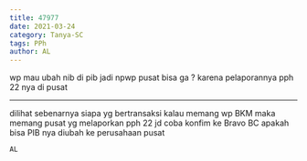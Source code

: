 ```yaml
---
title: 47977
date: 2021-03-24
category: Tanya-SC
tags: PPh
author: AL
---
```


wp mau ubah nib di pib jadi npwp pusat bisa ga ? karena pelaporannya pph 22 nya di pusat

---

dilihat sebenarnya siapa yg bertransaksi kalau memang wp BKM maka memang pusat yg melaporkan pph 22 jd coba konfim ke Bravo BC apakah bisa PIB nya diubah ke perusahaan pusat

`AL`
